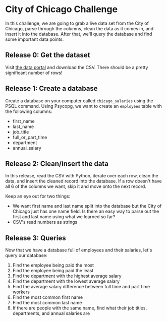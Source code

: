 # City of Chicago Challenge
In this challenge, we are going to grab a live data set from the City of Chicago, parse through the columns, clean the data as it comes in, and insert it into the database. After that, we'll query the database and find some important data points.

## Release 0: Get the dataset
Visit [the data portal](https://data.cityofchicago.org/Administration-Finance/Current-Employee-Names-Salaries-and-Position-Title/xzkq-xp2w) and download the CSV. There should be a pretty significant number of rows!

## Release 1: Create a database
Create a database on your computer called `chicago_salaries` using the PSQL command. Using Psycopg, we want to create an `employees` table with the following columns:
  - first_name
  - last_name
  - job_title
  - full_or_part_time
  - department
  - annual_salary

## Release 2: Clean/insert the data 
In this release, read the CSV with Python, iterate over each row, clean the data, and insert the cleaned record into the database. If a row doesn't have all 6 of the columns we want, skip it and move onto the next record.

Keep an eye out for two things:
- We want first name and last name split into the database but the City of Chicago just has one name field. Is there an easy way to parse out the first and last name using what we learned so far?
- CSV's read numbers as strings

## Release 3: Queries
Now that we have a database full of employees and their salaries, let's query our database:
1. Find the employee being paid the most
2. Find the employee being paid the least
3. Find the department with the highest average salary
4. Find the department with the lowest average salary
5. Find the average salary difference between full time and part time workers
6. Find the most common first name
7. Find the most common last name
8. If there are people with the same name, find what their job titles, departments, and annual salaries are